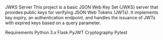 JWKS Server
This project is a basic JSON Web Key Set (JWKS) server that provides public keys for verifying JSON Web Tokens (JWTs). It implements key expiry, an authentication endpoint, and handles the issuance of JWTs with expired keys based on a query parameter.

Requirements
Python 3.x
Flask
PyJWT
Cryptography
Pytest
